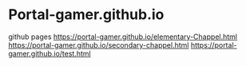 # Portal-gamer.github.io
github pages
https://portal-gamer.github.io/elementary-Chappel.html
https://portal-gamer.github.io/secondary-chappel.html
https://portal-gamer.github.io/test.html
